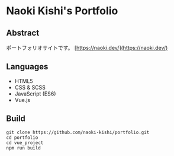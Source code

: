 # Naoki Kishi's Portfolio

## Abstract
ポートフォリオサイトです。
[https://naoki.dev/](https://naoki.dev/)

## Languages
- HTML5
- CSS & SCSS
- JavaScript (ES6)
- Vue.js


## Build
```
git clone https://github.com/naoki-kishi/portfolio.git
cd portfolio
cd vue_project
npm run build
```